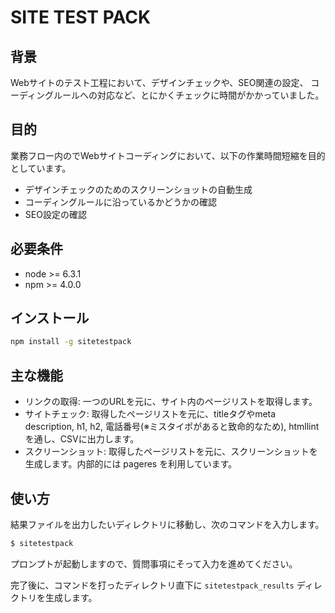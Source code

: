 # SITE TEST PACK


## 背景

Webサイトのテスト工程において、デザインチェックや、SEO関連の設定、
コーディングルールへの対応など、とにかくチェックに時間がかかっていました。

## 目的

業務フロー内のでWebサイトコーディングにおいて、以下の作業時間短縮を目的としています。

* デザインチェックのためのスクリーンショットの自動生成
* コーディングルールに沿っているかどうかの確認
* SEO設定の確認

## 必要条件

* node >= 6.3.1
* npm >= 4.0.0

## インストール

```bash
npm install -g sitetestpack
```

## 主な機能

* リンクの取得: 一つのURLを元に、サイト内のページリストを取得します。
* サイトチェック: 取得したページリストを元に、titleタグやmeta description, h1, h2, 電話番号(※ミスタイポがあると致命的なため), htmllint を通し、CSVに出力します。
* スクリーンショット: 取得したページリストを元に、スクリーンショットを生成します。内部的には pageres を利用しています。

## 使い方

結果ファイルを出力したいディレクトリに移動し、次のコマンドを入力します。

```bash
$ sitetestpack
```

プロンプトが起動しますので、質問事項にそって入力を進めてください。

完了後に、コマンドを打ったディレクトリ直下に ```sitetestpack_results``` ディレクトリを生成します。
